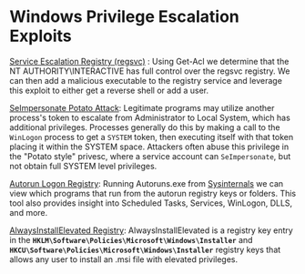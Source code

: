 # Windows Privilege Escalation Exploits

[Service Escalation Registry (regsvc)](https://github.com/KaminoSec/windows_privesc/tree/main/service_escalation_registry) : Using Get-Acl we determine that the NT AUTHORITY\INTERACTIVE has full control over the regsvc registry. We can then add a malicious executable to the registry service and leverage this exploit to either get a reverse shell or add a user.

[SeImpersonate Potato Attack](https://github.com/KaminoSec/windows_privesc/tree/main/impersonation_potato_attack): Legitimate programs may utilize another process's token to escalate from Administrator to Local System, which has additional privileges. Processes generally do this by making a call to the `WinLogon` process to get a `SYSTEM` token, then executing itself with that token placing it within the SYSTEM space. Attackers often abuse this privilege in the "Potato style" privesc, where a service account can `SeImpersonate`, but not obtain full SYSTEM level privileges.

[Autorun Logon Registry](https://github.com/KaminoSec/windows_privesc/tree/main/impersonation_potato_attack): Running Autoruns.exe from [Sysinternals](https://learn.microsoft.com/en-us/sysinternals/downloads/autorun) we can view which programs that run from the autorun registry keys or folders. This tool also provides insight into Scheduled Tasks, Services, WinLogon, DLLS, and more.

[AlwaysInstallElevated Registry](https://github.com/KaminoSec/windows_privesc/tree/main/always_install_elevated): AlwaysInstallElevated is a registry key entry in the **`HKLM\Software\Policies\Microsoft\Windows\Installer`** and **`HKCU\Software\Policies\Microsoft\Windows\Installer`** registry keys that allows any user to install an .msi file with elevated privileges.
